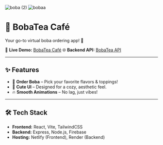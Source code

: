 
![boba (2)](https://github.com/user-attachments/assets/d1fa2da4-4f06-48e9-bdc4-fd2c9a4d29c8)
![bobaa](https://github.com/user-attachments/assets/f920314a-0653-4d02-a87d-bc8cd312924a)

# 🍵 BobaTea Café  
Your go-to virtual boba ordering app! 🎉  

🚀 **Live Demo:** [BobaTea Café](https://bobatea.onrender.com/) 
🌐 **Backend API:** [BobaTea API](https://bobacafe.netlify.app/)  

---

## ✨ Features  
- 🧋 **Order Boba** – Pick your favorite flavors & toppings!  
- 🎨 **Cute UI** – Designed for a cozy, aesthetic feel.  
- 🔥 **Smooth Animations** – No lag, just vibes!  

---

## 🛠️ Tech Stack  
- **Frontend:** React, Vite, TailwindCSS  
- **Backend:** Express, Node.js, Firebase  
- **Hosting:** Netlify (Frontend), Render (Backend)  

